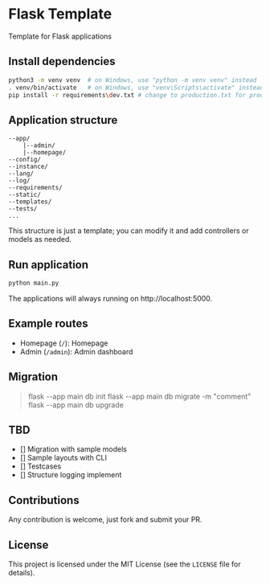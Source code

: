 # Flask Template

Template for Flask applications

## Install dependencies

```bash
python3 -m venv venv  # on Windows, use "python -m venv venv" instead
. venv/bin/activate   # on Windows, use "venv\Scripts\activate" instead
pip install -r requirements\dev.txt # change to production.txt for production
```

## Application structure

```
--app/
    |--admin/
    |--homepage/
--config/
--instance/
--lang/
--log/
--requirements/
--static/
--templates/
--tests/
...
```

This structure is just a template; you can modify it and add controllers or models as needed. 

## Run application

```bash
python main.py
```

The applications will always running on http://localhost:5000.

## Example routes

- Homepage (`/`): Homepage
- Admin (`/admin`): Admin dashboard

## Migration

> flask --app main db init
> flask --app main db migrate -m "comment"
> flask --app main db upgrade


## TBD

- [] Migration with sample models
- [] Sample layouts with CLI
- [] Testcases
- [] Structure logging implement

## Contributions

Any contribution is welcome, just fork and submit your PR.

## License

This project is licensed under the MIT License (see the `LICENSE` file for details).
